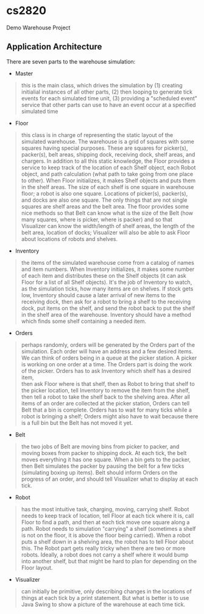 # cs2820
Demo Warehouse Project

## Application Architecture

There are seven parts to the warehouse simulation:

* Master
> this is the main class, which drives the simulation
> by (1) creating initialial instances of all other 
> parts, (2) then looping to generate tick events for
> each simulated time unit, (3) providing a "scheduled event"
> service that other parts can use to have an event occur
> at a specified simulated time
* Floor
> this class is in charge of representing the static layout
> of the simulated warehouse. The warehouse is a grid of squares
> with some squares having special purposes. These are squares
> for picker(s), packer(s), belt areas, shipping dock, receiving
> dock, shelf areas, and chargers. In addition to all this static
> knowledge, the Floor provides a service to keep track of the
> location of each Shelf object, each Robot object, and path
> calculation (what path to take going from one place to other).
> When Floor initializes, it makes Shelf objects and puts them
> in the shelf areas. The size of each shelf is one square in
> warehouse floor; a robot is also one square. Locations of 
> picker(s), packer(s), and docks are also one square. The only
> things that are not single squares are shelf areas and the 
> belt area. The floor provides some nice methods so that 
> Belt can know what is the size of the Belt (how many squares,
> where is picker, where is packer) and so that Visualizer 
> can know the width/length of shelf areas, the length of the
> belt area, location of docks; Visualizer will also be able 
> to ask Floor about locations of robots and shelves. 
* Inventory
> the items of the simulated warehouse come from a catalog of
> names and item numbers. When Inventory initializes, it makes
> some number of each item and distributes these on the Shelf 
> objects (it can ask Floor for a list of all Shelf objects). 
> It's the job of Inventory to watch, as the simulation ticks,
> how many items are on shelves. If stock gets low, Inventory
> should cause a later arrival of new items to the receiving 
> dock, then ask for a robot to bring a shelf to the receiving
> dock, put items on the shelf, and send the robot back to 
> put the shelf in the shelf area of the warehouse. Inventory
> should have a method which finds some shelf containing a 
> needed item. 
* Orders 
> perhaps randomly, orders will be generated by the Orders 
> part of the simulation. Each order will have an address and
> a few desired items. We can think of orders being in a queue
> at the picker station. A picker is working on one order at 
> a time. The Orders part is doing the work of the picker. 
> Orders has to ask Inventory which shelf has a desired item,  
> then ask Floor where is that shelf, then as Robot to bring
> that shelf to the picker location, tell Inventory to remove
> the item from the shelf, then tell a robot to take the shelf
> back to the shelving area. After all items of an order are 
> collected at the picker station, Orders can tell Belt that
> a bin is complete. Orders has to wait for many ticks while
> a robot is bringing a shelf; Orders might also have to wait
> because there is a full bin but the Belt has not moved it 
> yet. 
* Belt
> the two jobs of Belt are moving bins from picker to packer, 
> and moving boxes from packer to shipping dock. At each tick,
> the belt moves everything it has one square. When a bin 
> gets to the packer, then Belt simulates the packer by pausing
> the belt for a few ticks (simulating boxing up items). Belt
> should inform Orders on the progress of an order, and should
> tell Visualizer what to display at each tick.
* Robot
> has the most intuitive task, charging, moving, carrying 
> shelf. Robot needs to keep track of location, tell Floor at
> each tick where it is, call Floor to find a path, and then
> at each tick move one square along a path. Robot needs to 
> simulation "carrying" a shelf (sometimes a shelf is not on
> the floor, it is above the floor being carried). When a robot
> puts a shelf down in a shelving area, the robot has to tell 
> Floor about this. The Robot part gets really tricky when 
> there are two or more robots. Ideally, a robot does not 
> carry a shelf where it would bump into another shelf, but 
> that might be hard to plan for depending on the Floor layout.
* Visualizer
> can initially be primitive, only describing changes in the 
> locations of things at each tick by a print statement. But 
> what is better is to use Java Swing to show a picture of the
> warehouse at each time tick. 
